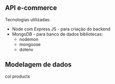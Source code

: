 ## API e-commerce

Tecnologias utilizadas:

- Node com Express JS - para criação do backend
- MongoDB - para banco de dados
  bibliotecas:
  - nodemon
  - mongoose
  - dotenv

## Modelagem de dados

col products
